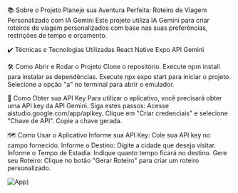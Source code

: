 📚 Sobre o Projeto
Planeje sua Aventura Perfeita: Roteiro de Viagem Personalizado com IA Gemini
Este projeto utiliza IA Gemini para criar roteiros de viagem personalizados com base nas suas preferências, restrições de tempo e orçamento.

✔️ Técnicas e Tecnologias Utilizadas
React Native
Expo
API Gemini

🛠️ Como Abrir e Rodar o Projeto
Clone o repositório.
Execute npm install para instalar as dependências.
Execute npx expo start para iniciar o projeto.
Selecione a opção "a" no terminal para abrir o emulador.

🔑 Como Obter sua API Key
Para utilizar o aplicativo, você precisará obter uma API key da API Gemini. Siga estes passos:
Acesse aistudio.google.com/app/apikey.
Clique em "Criar credenciais" e selecione "Chave de API".
Copie a chave gerada.

🗺️ Como Usar o Aplicativo
Informe sua API Key: Cole sua API key no campo fornecido.
Informe o Destino: Digite a cidade que deseja visitar.
Informe o Tempo de Estadia: Indique quanto tempo ficará no destino.
Gere seu Roteiro: Clique no botão "Gerar Roteiro" para criar um roteiro personalizado.

![App]([https://github.com/limamateus/GeminiReactNative/blob/master/App.gif]))
